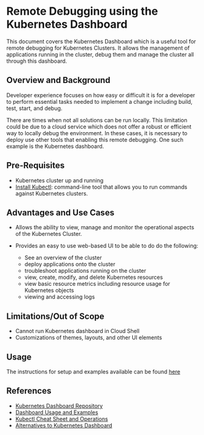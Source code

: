 # Remote Debugging using the Kubernetes Dashboard

This document covers the Kubernetes Dashboard which is a useful tool for remote debugging for Kubernetes Clusters. It allows the management of applications running in the cluster, debug them and manage the cluster all through this dashboard.

## Overview and Background

Developer experience focuses on how easy or difficult it is for a developer to perform essential tasks needed to implement a change including build, test, start, and debug.

There are times when not all solutions can be run locally. This limitation could be due to a cloud service which does not offer a robust or efficient way to locally debug the environment. In these cases, it is necessary to deploy use other tools that enabling this remote debugging. One such example is the Kubernetes dashboard.

## Pre-Requisites

- Kubernetes cluster up and running
- [Install Kubectl](https://kubernetes.io/docs/tasks/tools/install-kubectl/): command-line tool that allows you to run commands against Kubernetes clusters.

## Advantages and Use Cases

- Allows the ability to view, manage and monitor the operational aspects of the Kubernetes Cluster.

- Provides an easy to use web-based UI to be able to do do the following:
  - See an overview of the cluster
  - deploy applications onto the cluster
  - troubleshoot applications running on the cluster
  - view, create, modify, and delete Kubernetes resources
  - view basic resource metrics including resource usage for Kubernetes objects
  - viewing and accessing logs

## Limitations/Out of Scope

- Cannot run Kubernetes dashboard in Cloud Shell
- Customizations of themes, layouts, and other UI elements

## Usage

The instructions for setup and examples available can be found [here](recipes/setup-kubernetes-dashboard.md)

## References

- [Kubernetes Dashboard Repository](https://github.com/kubernetes/dashboard)
- [Dashboard Usage and Examples](https://kubernetes.io/docs/tasks/access-application-cluster/web-ui-dashboard/)
- [Kubectl Cheat Sheet and Operations](https://kubernetes.io/docs/reference/kubectl/overview/)
- [Alternatives to Kubernetes Dashboard](https://octopus.com/blog/alternative-kubernetes-dashboards)
